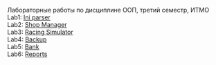 Лабораторные работы по дисциплине ООП, третий семестр, ИТМО <br>
Lab1:  [Ini parser](https://github.com/fedos3d/oop_lab2/blob/main/tasks/OOP_Lab_1_.ini_parser.pdf) <br>
Lab2:  [Shop Manager](https://github.com/fedos3d/oop_lab2/blob/main/tasks/OOP_Lab_2_Shop.pdf) <br>
Lab3:  [Racing Simulator](https://github.com/fedos3d/oop_labs/blob/main/tasks/OOP_Lab_3_Racing_sumulator.pdf) <br>
Lab4:  [Backup](https://github.com/fedos3d/oop_labs/blob/main/tasks/OOP_Lab_4_Backups.pdf) <br>
Lab5:  [Bank](https://github.com/fedos3d/oop_labs/blob/main/tasks/OOP_Lab_5_Banks.pdf) <br>
Lab6:  [Reports](https://github.com/fedos3d/oop_labs/blob/main/tasks/OOP_Lab_6_Reports.pdf)
